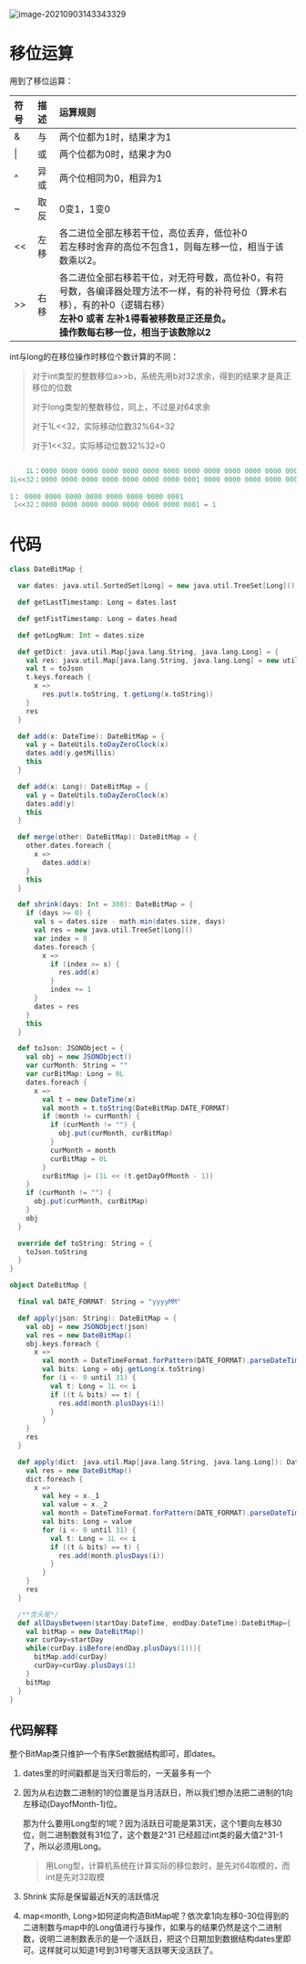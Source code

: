 ![image-20210903143343329](https://gitee.com/luckywind/PigGo/raw/master/image/image-20210903143343329.png)

# 移位运算

用到了移位运算：

| 符号 | 描述 | 运算规则                                                     |
| :--- | :--- | :----------------------------------------------------------- |
| &    | 与   | 两个位都为1时，结果才为1                                     |
| \|   | 或   | 两个位都为0时，结果才为0                                     |
| ^    | 异或 | 两个位相同为0，相异为1                                       |
| ~    | 取反 | 0变1，1变0                                                   |
| <<   | 左移 | 各二进位全部左移若干位，高位丢弃，低位补0 <br>若左移时舍弃的高位不包含1，则每左移一位，相当于该数乘以2。 |
| >>   | 右移 | 各二进位全部右移若干位，对无符号数，高位补0，有符号数，各编译器处理方法不一样，有的补符号位（算术右移），有的补0（逻辑右移）<br>**左补0 或者 左补1得看被移数是正还是负。<br>操作数每右移一位，相当于该数除以2** |

int与long的在移位操作时移位个数计算的不同：

> 对于int类型的整数移位a>>b，系统先用b对32求余，得到的结果才是真正移位的位数
>
> 对于long类型的整数移位，同上，不过是对64求余
>
> 对于1L<<32，实际移动位数32%64=32
>
> 对于1<<32，实际移动位数32%32=0

```java

    1L：0000 0000 0000 0000 0000 0000 0000 0000 0000 0000 0000 0000 0000 0000 0000 0001
1L<<32：0000 0000 0000 0000 0000 0000 0000 0001 0000 0000 0000 0000 0000 0000 0000 0000 = 2^32 = 4294967296
 
1： 0000 0000 0000 0000 0000 0000 0000 0001
 1<<32：0000 0000 0000 0000 0000 0000 0000 0001 = 1
```



# 代码

```scala
class DateBitMap {

  var dates: java.util.SortedSet[Long] = new java.util.TreeSet[Long]()

  def getLastTimestamp: Long = dates.last

  def getFistTimestamp: Long = dates.head

  def getLogNum: Int = dates.size

  def getDict: java.util.Map[java.lang.String, java.lang.Long] = {
    val res: java.util.Map[java.lang.String, java.lang.Long] = new util.HashMap[java.lang.String, java.lang.Long]()
    val t = toJson
    t.keys.foreach {
      x =>
        res.put(x.toString, t.getLong(x.toString))
    }
    res
  }

  def add(x: DateTime): DateBitMap = {
    val y = DateUtils.toDayZeroClock(x)
    dates.add(y.getMillis)
    this
  }

  def add(x: Long): DateBitMap = {
    val y = DateUtils.toDayZeroClock(x)
    dates.add(y)
    this
  }

  def merge(other: DateBitMap): DateBitMap = {
    other.dates.foreach {
      x =>
        dates.add(x)
    }
    this
  }

  def shrink(days: Int = 300): DateBitMap = {
    if (days >= 0) {
      val s = dates.size - math.min(dates.size, days)
      val res = new java.util.TreeSet[Long]()
      var index = 0
      dates.foreach {
        x =>
          if (index >= s) {
            res.add(x)
          }
          index += 1
      }
      dates = res
    }
    this
  }

  def toJson: JSONObject = {
    val obj = new JSONObject()
    var curMonth: String = ""
    var curBitMap: Long = 0L
    dates.foreach {
      x =>
        val t = new DateTime(x)
        val month = t.toString(DateBitMap.DATE_FORMAT)
        if (month != curMonth) {
          if (curMonth != "") {
            obj.put(curMonth, curBitMap)
          }
          curMonth = month
          curBitMap = 0L
        }
        curBitMap |= (1L << (t.getDayOfMonth - 1))
    }
    if (curMonth != "") {
      obj.put(curMonth, curBitMap)
    }
    obj
  }

  override def toString: String = {
    toJson.toString
  }
}

object DateBitMap {

  final val DATE_FORMAT: String = "yyyyMM"

  def apply(json: String): DateBitMap = {
    val obj = new JSONObject(json)
    val res = new DateBitMap()
    obj.keys.foreach {
      x =>
        val month = DateTimeFormat.forPattern(DATE_FORMAT).parseDateTime(x.toString)
        val bits: Long = obj.getLong(x.toString)
        for (i <- 0 until 31) {
          val t: Long = 1L << i
          if ((t & bits) == t) {
            res.add(month.plusDays(i))
          }
        }
    }
    res
  }

  def apply(dict: java.util.Map[java.lang.String, java.lang.Long]): DateBitMap = {
    val res = new DateBitMap()
    dict.foreach {
      x =>
        val key = x._1
        val value = x._2
        val month = DateTimeFormat.forPattern(DATE_FORMAT).parseDateTime(key.substring(0,6))//key 正常是201907这种形式，但是旧的tv_mid边数据time_dist的key有错误
        val bits: Long = value
        for (i <- 0 until 31) {
          val t: Long = 1L << i
          if ((t & bits) == t) {
            res.add(month.plusDays(i))
          }
        }
    }
    res
  }

  /**含头尾*/
  def allDaysBetween(startDay:DateTime, endDay:DateTime):DateBitMap={
    val bitMap = new DateBitMap()
    var curDay=startDay
    while(curDay.isBefore(endDay.plusDays(1))){
      bitMap.add(curDay)
      curDay=curDay.plusDays(1)
    }
    bitMap
  }
}
```

## 代码解释

整个BitMap类只维护一个有序Set数据结构即可，即dates。

1. dates里的时间戳都是当天归零后的，一天最多有一个

2. 因为从右边数二进制的1的位置是当月活跃日，所以我们想办法把二进制的1向左移动(DayofMonth-1)位。

   那为什么要用Long型的1呢？因为活跃日可能是第31天，这个1要向左移30位，则二进制数就有31位了，这个数是2^31 已经超过int类的最大值2^31-1了，所以必须用Long。

   > 用Long型，计算机系统在计算实际的移位数时，是先对64取模的，而int是先对32取模

3. Shrink 实际是保留最近N天的活跃情况

4. map<month, Long>如何逆向构造BitMap呢？依次拿1向左移0-30位得到的二进制数与map中的Long值进行与操作，如果与的结果仍然是这个二进制数，说明二进制数表示的是一个活跃日，把这个日期加到数据结构dates里即可。这样就可以知道1号到31号哪天活跃哪天没活跃了。